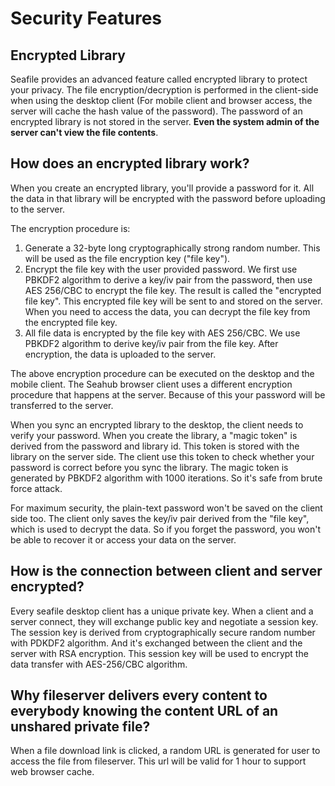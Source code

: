 # Security Features

## Encrypted Library

Seafile provides an advanced feature called encrypted library to protect your privacy. The file encryption/decryption is performed in the client-side when using the desktop client (For mobile client and browser access, the server will cache the hash value of the password). The password of an encrypted library is not stored in the server. **Even the system admin of the server can't view the file contents**.

## How does an encrypted library work?

When you create an encrypted library, you'll provide a password for it. All the data in that library will be encrypted with the password before uploading to the server.

The encryption procedure is:

1. Generate a 32-byte long cryptographically strong random number. This will be used as the file encryption key ("file key").
2. Encrypt the file key with the user provided password. We first use PBKDF2 algorithm to derive a key/iv pair from the password, then use AES 256/CBC to encrypt the file key. The result is called the "encrypted file key". This encrypted file key will be sent to and stored on the server. When you need to access the data, you can decrypt the file key from the encrypted file key.
3. All file data is encrypted by the file key with AES 256/CBC. We use PBKDF2 algorithm to derive key/iv pair from the file key. After encryption, the data is uploaded to the server.

The above encryption procedure can be executed on the desktop and the mobile client. The Seahub browser client uses a different encryption procedure that happens at the server. Because of this your password will be transferred to the server.

When you sync an encrypted library to the desktop, the client needs to verify your password. When you create the library, a "magic token" is derived from the password and library id. This token is stored with the library on the server side. The client use this token to check whether your password is correct before you sync the library. The magic token is generated by PBKDF2 algorithm with 1000 iterations. So it's safe from brute force attack.

For maximum security, the plain-text password won't be saved on the client side too. The client only saves the key/iv pair derived from the "file key", which is used to decrypt the data. So if you forget the password, you won't be able to recover it or access your data on the server.

## How is the connection between client and server encrypted?

Every seafile desktop client has a unique private key. When a client and a server connect, they will exchange public key and negotiate a session key. The session key is derived from cryptographically secure random number with PDKDF2 algorithm. And it's exchanged between the client and the server with RSA encryption. This session key will be used to encrypt the data transfer with AES-256/CBC algorithm.


## Why fileserver delivers every content to everybody knowing the content URL of an unshared private file?

When a file download link is clicked, a random URL is generated for user to access the file from fileserver. This url will be valid for 1 hour to support web browser cache. 

